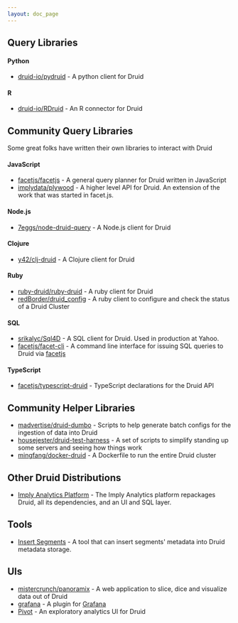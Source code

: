 ```yaml
---
layout: doc_page
---
```


Query Libraries
---------------

#### Python

* [druid-io/pydruid](https://github.com/druid-io/pydruid) - A python client for Druid

#### R

* [druid-io/RDruid](https://github.com/druid-io/RDruid) - An R connector for Druid


Community Query Libraries
-------------------------

Some great folks have written their own libraries to interact with Druid

#### JavaScript

* [facetjs/facetjs](https://github.com/facetjs/facetjs) - A general query planner for Druid written in JavaScript
* [implydata/plywood](https://github.com/implydata/plywood) - A higher level API for Druid. An extension of the work that was started in facet.js.

#### Node.js

* [7eggs/node-druid-query](https://github.com/7eggs/node-druid-query) - A Node.js client for Druid

#### Clojure

* [y42/clj-druid](https://github.com/y42/clj-druid) - A Clojure client for Druid

#### Ruby

* [ruby-druid/ruby-druid](https://github.com/ruby-druid/ruby-druid) - A ruby client for Druid
* [redBorder/druid_config](https://github.com/redBorder/druid_config) - A ruby client to configure and check the status of a Druid Cluster

#### SQL

* [srikalyc/Sql4D](https://github.com/srikalyc/Sql4D) - A SQL client for Druid. Used in production at Yahoo.
* [facetjs/facet-cli](https://github.com/facetjs/facet-cli) - A command line interface for issuing SQL queries to Druid via [facetjs](https://github.com/facetjs/facetjs)

#### TypeScript

* [facetjs/typescript-druid](https://github.com/facetjs/typescript-druid) - TypeScript declarations for the Druid API


Community Helper Libraries
--------------------------

* [madvertise/druid-dumbo](https://github.com/madvertise/druid-dumbo) - Scripts to help generate batch configs for the ingestion of data into Druid
* [housejester/druid-test-harness](https://github.com/housejester/druid-test-harness) - A set of scripts to simplify standing up some servers and seeing how things work
* [mingfang/docker-druid](https://github.com/mingfang/docker-druid) - A Dockerfile to run the entire Druid cluster

Other Druid Distributions
-------------------------

* [Imply Analytics Platform](http://imply.io/download) - The Imply Analytics platform repackages Druid, all its dependencies, and an UI and SQL layer.

Tools
---

* [Insert Segments](../../operations/insert-segment-to-db.html) - A tool that can insert segments' metadata into Druid metadata storage.

UIs
---

* [mistercrunch/panoramix](https://github.com/mistercrunch/panoramix) - A web application to slice, dice and visualize data out of Druid
* [grafana](https://github.com/Quantiply/grafana-plugins/tree/master/features/druid) - A plugin for [Grafana](http://grafana.org/)
* [Pivot](https://github.com/implydata/pivot) - An exploratory analytics UI for Druid
